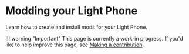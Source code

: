 # Modding your Light Phone

Learn how to create and install mods for your Light Phone.

!!! warning "Important"
    This page is currently a work-in progress. If you'd like to help improve this page, see [Making a contribution](./contributing.md/#making-a-contribution).
